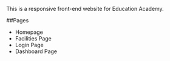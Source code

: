 This is a responsive front-end website for Education Academy.
  
##Pages

- Homepage
- Facilities Page
- Login Page
- Dashboard Page

  

  
